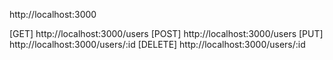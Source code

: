 http://localhost:3000


[GET] http://localhost:3000/users
[POST] http://localhost:3000/users
[PUT] http://localhost:3000/users/:id
[DELETE] http://localhost:3000/users/:id
